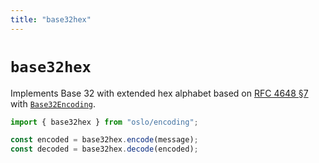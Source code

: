 ```yaml
---
title: "base32hex"
---
```


# `base32hex`

Implements Base 32 with extended hex alphabet based on [RFC 4648 §7](https://datatracker.ietf.org/doc/html/rfc4648#section-7) with [`Base32Encoding`](/reference/main/Base32Encoding).

```ts
import { base32hex } from "oslo/encoding";

const encoded = base32hex.encode(message);
const decoded = base32hex.decode(encoded);
```
